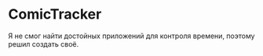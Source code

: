 # ComicTracker
Я не смог найти достойных приложений для контроля времени, поэтому решил создать своё.

